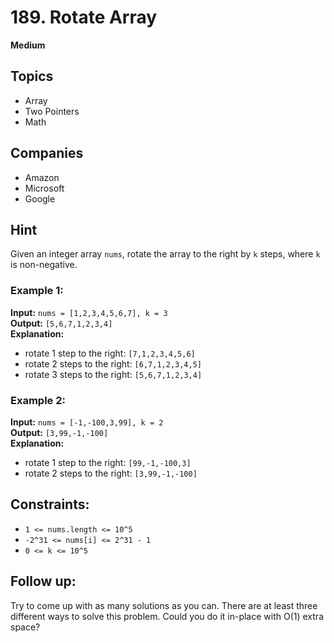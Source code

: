 # 189. Rotate Array
**Medium**

## Topics
- Array
- Two Pointers
- Math

## Companies
- Amazon
- Microsoft
- Google

## Hint
Given an integer array `nums`, rotate the array to the right by `k` steps, where `k` is non-negative.

### Example 1:
**Input:** `nums = [1,2,3,4,5,6,7], k = 3`  
**Output:** `[5,6,7,1,2,3,4]`  
**Explanation:**
- rotate 1 step to the right: `[7,1,2,3,4,5,6]`
- rotate 2 steps to the right: `[6,7,1,2,3,4,5]`
- rotate 3 steps to the right: `[5,6,7,1,2,3,4]`

### Example 2:
**Input:** `nums = [-1,-100,3,99], k = 2`  
**Output:** `[3,99,-1,-100]`  
**Explanation:**
- rotate 1 step to the right: `[99,-1,-100,3]`
- rotate 2 steps to the right: `[3,99,-1,-100]`

## Constraints:
- `1 <= nums.length <= 10^5`
- `-2^31 <= nums[i] <= 2^31 - 1`
- `0 <= k <= 10^5`

## Follow up:
Try to come up with as many solutions as you can. There are at least three different ways to solve this problem. Could you do it in-place with O(1) extra space?
